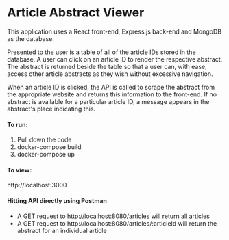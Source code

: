# Article Abstract Viewer

This application uses a React front-end, Express.js back-end and MongoDB as the database. 

Presented to the user is a table of all of the article IDs stored in the database. A user can click on an article ID to render the respective abstract. The abstract is returned beside the table so that a user can, with ease, access other article abstracts as they wish without excessive navigation.

When an article ID is clicked, the API is called to scrape the abstract from the appropriate website and returns this information to the front-end. If no abstract is available for a particular article ID, a message appears in the abstract's place indicating this. 


#### To run:

1. Pull down the code
2. docker-compose build
3. docker-compose up

#### To view:

http://localhost:3000

#### Hitting API directly using Postman
- A GET request to http://localhost:8080/articles will return all articles
- A GET request to http://localhost:8080/articles/:articleId will return the abstract for an individual article